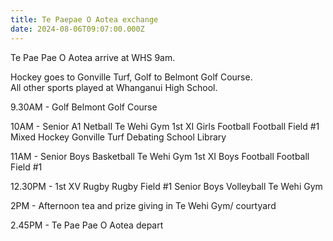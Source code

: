 ```yaml
---
title: Te Paepae O Aotea exchange
date: 2024-08-06T09:07:00.000Z
---
```

Te Pae Pae O Aotea arrive at WHS 9am.  

Hockey goes to Gonville Turf, Golf to Belmont Golf Course.  
All other sports played at Whanganui High School. 

9.30AM -	Golf 				Belmont Golf Course 

10AM - 	Senior A1 Netball 		Te Wehi Gym 
		1st XI Girls Football 	Football Field #1 
		Mixed Hockey 		Gonville Turf 
		Debating 			School Library 


11AM -	Senior Boys Basketball	Te Wehi Gym 
		1st XI Boys Football 	Football Field #1 
		

12.30PM -	1st XV Rugby		Rugby Field #1 
		Senior Boys Volleyball 	Te Wehi Gym 


2PM  - 	Afternoon tea and prize giving in Te Wehi Gym/ courtyard 

2.45PM - 	Te Pae Pae O Aotea depart  

